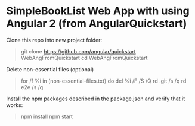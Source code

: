 
# SimpleBookList Web App with using Angular 2 (from AngularQuickstart)


Clone this repo into new project folder:
> git clone https://github.com/angular/quickstart  WebAngFromQuickstart
> cd WebAngFromQuickstart


Delete non-essential files (optional)
> for /f %i in (non-essential-files.txt) do del %i /F /S /Q
> rd .git /s /q
> rd e2e /s /q


Install the npm packages described in the package.json and verify that it works:

> npm install
> npm start
